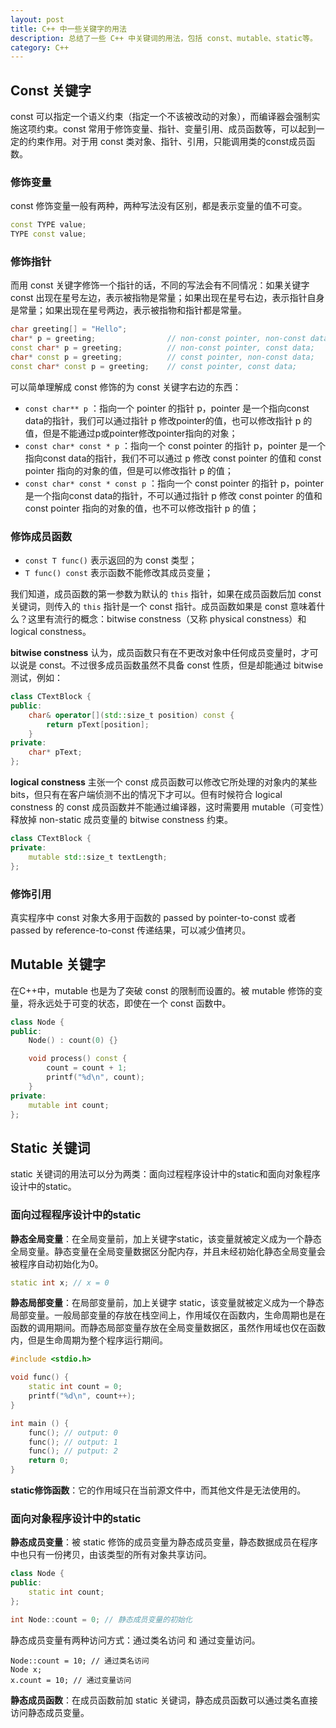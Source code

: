 ```yaml
---
layout: post
title: C++ 中一些关键字的用法
description: 总结了一些 C++ 中关键词的用法，包括 const、mutable、static等。
category: C++
---
```


## Const 关键字

const 可以指定一个语义约束（指定一个不该被改动的对象），而编译器会强制实施这项约束。const 常用于修饰变量、指针、变量引用、成员函数等，可以起到一定的约束作用。对于用 const 类对象、指针、引用，只能调用类的const成员函数。 

### 修饰变量

const 修饰变量一般有两种，两种写法没有区别，都是表示变量的值不可变。

```c++
const TYPE value;
TYPE const value;
```

### 修饰指针

而用 const 关键字修饰一个指针的话，不同的写法会有不同情况：如果关键字 const 出现在星号左边，表示被指物是常量；如果出现在星号右边，表示指针自身是常量；如果出现在星号两边，表示被指物和指针都是常量。

```c++
char greeting[] = "Hello";
char* p = greeting;                // non-const pointer, non-const data;
const char* p = greeting;          // non-const pointer, const data;
char* const p = greeting;          // const pointer, non-const data;
const char* const p = greeting;    // const pointer, const data;
```

可以简单理解成 const 修饰的为 const 关键字右边的东西：

- `const char** p` ：指向一个 pointer 的指针 p，pointer 是一个指向const data的指针，我们可以通过指针 p 修改pointer的值，也可以修改指针 p 的值，但是不能通过p或pointer修改pointer指向的对象；
- `const char* const * p` ：指向一个 const pointer 的指针 p，pointer 是一个指向const data的指针，我们不可以通过 p 修改 const pointer 的值和 const pointer 指向的对象的值，但是可以修改指针 p 的值；
- `const char* const * const p` ：指向一个 const pointer 的指针 p，pointer 是一个指向const data的指针，不可以通过指针 p 修改 const pointer 的值和 const pointer 指向的对象的值，也不可以修改指针 p 的值；

### 修饰成员函数

- `const T func()` 表示返回的为 const 类型；
- `T func() const` 表示函数不能修改其成员变量； 

我们知道，成员函数的第一参数为默认的 `this` 指针，如果在成员函数后加 const 关键词，则传入的 `this` 指针是一个 const 指针。成员函数如果是 const 意味着什么？这里有流行的概念：bitwise constness（又称 physical constness）和 logical constness。

**bitwise constness** 认为，成员函数只有在不更改对象中任何成员变量时，才可以说是 const。不过很多成员函数虽然不具备 const 性质，但是却能通过 bitwise 测试，例如：

```c++
class CTextBlock {
public:
    char& operator[](std::size_t position) const {
        return pText[position];
    }
private:
    char* pText;
};
```

**logical constness**  主张一个 const 成员函数可以修改它所处理的对象内的某些 bits，但只有在客户端侦测不出的情况下才可以。但有时候符合 logical constness 的 const 成员函数并不能通过编译器，这时需要用 mutable（可变性）释放掉 non-static 成员变量的 bitwise constness 约束。

```c++
class CTextBlock {
private:
    mutable std::size_t textLength;
};
```

### 修饰引用

真实程序中 const 对象大多用于函数的 passed by pointer-to-const 或者 passed by reference-to-const 传递结果，可以减少值拷贝。

## Mutable 关键字

在C++中，mutable 也是为了突破 const 的限制而设置的。被 mutable 修饰的变量，将永远处于可变的状态，即使在一个 const 函数中。

```c++
class Node {
public:
	Node() : count(0) {}

	void process() const {
		count = count + 1;
		printf("%d\n", count);
	}
private:
	mutable int count;
};
```

## Static 关键词

static 关键词的用法可以分为两类：面向过程程序设计中的static和面向对象程序设计中的static。

### 面向过程程序设计中的static

**静态全局变量**：在全局变量前，加上关键字static，该变量就被定义成为一个静态全局变量。静态变量在全局变量数据区分配内存，并且未经初始化静态全局变量会被程序自动初始化为0。

```C++
static int x; // x = 0
```

**静态局部变量**：在局部变量前，加上关键字 static，该变量就被定义成为一个静态局部变量。一般局部变量的存放在栈空间上，作用域仅在函数内，生命周期也是在函数的调用期间。而静态局部变量存放在全局变量数据区，虽然作用域也仅在函数内，但是生命周期为整个程序运行期间。

```c++
#include <stdio.h>

void func() {
	static int count = 0;
	printf("%d\n", count++);
}

int main () {
	func(); // output: 0
	func(); // output: 1
	func(); // putput: 2
	return 0;
}
```

**static修饰函数**：它的作用域只在当前源文件中，而其他文件是无法使用的。

### 面向对象程序设计中的static

**静态成员变量**：被 static 修饰的成员变量为静态成员变量，静态数据成员在程序中也只有一份拷贝，由该类型的所有对象共享访问。

```c++
class Node {
public:
	static int count;
};

int Node::count = 0; // 静态成员变量的初始化
```

静态成员变量有两种访问方式：通过类名访问 和 通过变量访问。

```
Node::count = 10; // 通过类名访问
Node x;
x.count = 10; // 通过变量访问
```

**静态成员函数**：在成员函数前加 static 关键词，静态成员函数可以通过类名直接访问静态成员变量。